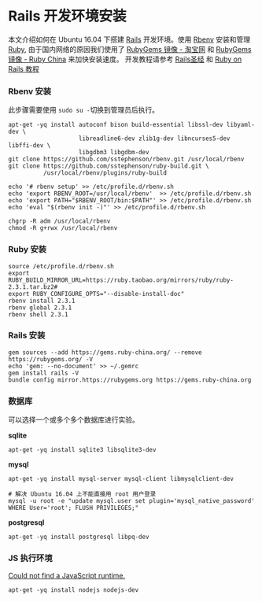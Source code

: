 # Rails 开发环境安装

本文介绍如何在 Ubuntu 16.04 下搭建 [Rails](http://rubyonrails.org/) 开发环境。使用 [Rbenv](https://github.com/rbenv/rbenv) 安装和管理 [Ruby](https://www.ruby-lang.org), 由于国内网络的原因我们使用了 [RubyGems 镜像 - 淘宝网](https://ruby.taobao.org/) 和 [RubyGems 镜像 - Ruby China](https://gems.ruby-china.org/) 来加快安装速度。 开发教程请参考 [Rails圣经](https://ihower.tw/rails4/) 和 [Ruby on Rails 教程](https://railstutorial-china.org/)


### Rbenv 安装

此步骤需要使用 <code>sudo su -</code>切换到管理员后执行。

	apt-get -yq install autoconf bison build-essential libssl-dev libyaml-dev \
	                    libreadline6-dev zlib1g-dev libncurses5-dev libffi-dev \
	                    libgdbm3 libgdbm-dev
	git clone https://github.com/sstephenson/rbenv.git /usr/local/rbenv
	git clone https://github.com/sstephenson/ruby-build.git \
	          /usr/local/rbenv/plugins/ruby-build
	
	echo '# rbenv setup' >> /etc/profile.d/rbenv.sh
	echo 'export RBENV_ROOT=/usr/local/rbenv'  >> /etc/profile.d/rbenv.sh
	echo 'export PATH="$RBENV_ROOT/bin:$PATH"' >> /etc/profile.d/rbenv.sh
	echo 'eval "$(rbenv init -)"' >> /etc/profile.d/rbenv.sh
	
	chgrp -R adm /usr/local/rbenv
	chmod -R g+rwx /usr/local/rbenv
	
	
	
### Ruby 安装

	source /etc/profile.d/rbenv.sh
	export RUBY_BUILD_MIRROR_URL=https://ruby.taobao.org/mirrors/ruby/ruby-2.3.1.tar.bz2#
	export RUBY_CONFIGURE_OPTS="--disable-install-doc"
	rbenv install 2.3.1
	rbenv global 2.3.1
	rbenv shell 2.3.1
	
### Rails 安装

	gem sources --add https://gems.ruby-china.org/ --remove https://rubygems.org/ -V
	echo 'gem: --no-document' >> ~/.gemrc
	gem install rails -V
	bundle config mirror.https://rubygems.org https://gems.ruby-china.org
	
	
### 数据库

可以选择一个或多个多个数据库进行实验。

**sqlite**

	apt-get -yq install sqlite3 libsqlite3-dev
	
**mysql**

	apt-get -yq install mysql-server mysql-client libmysqlclient-dev
	
	# 解决 Ubuntu 16.04 上不能直接用 root 用户登录
	mysql -u root -e "update mysql.user set plugin='mysql_native_password' WHERE User='root'; FLUSH PRIVILEGES;"
	
**postgresql**

	apt-get -yq install postgresql libpq-dev
	
	
### JS 执行环境

[Could not find a JavaScript runtime.](https://ruby-china.org/topics/692)


	apt-get -yq install nodejs nodejs-dev

	
	
	


